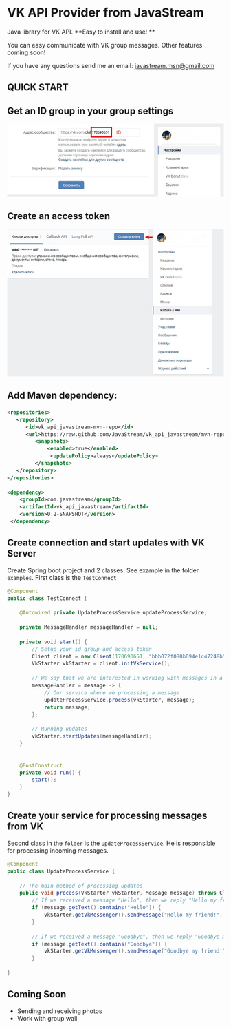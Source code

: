 # VK API Provider from JavaStream
Java library for VK API. **Easy to install and use! ** 

You can easy communicate with VK group messages. Other features coming soon!

If you have any questions send me an email: javastream.msn@gmail.com

QUICK START
------------

## Get an ID group in your group settings
![Screenshot](screen_1.jpg)

## Create an access token 
![Screenshot](screen_2.jpg)

## Add Maven dependency:
```xml
<repositories>
   <repository>
      <id>vk_api_javastream-mvn-repo</id>
	  <url>https://raw.github.com/JavaStream/vk_api_javastream/mvn-repo/</url>
		 <snapshots>
		     <enabled>true</enabled>
			  <updatePolicy>always</updatePolicy>
		 </snapshots>
   </repository>
</repositories>

<dependency>
    <groupId>com.javastream</groupId>
    <artifactId>vk_api_javastream</artifactId>
    <version>0.2-SNAPSHOT</version>
 </dependency>
  ```

## Create connection and start updates with VK Server
Create Spring boot project and 2 classes. See example in the folder `examples`. First class is the `TestConnect`
```java
@Component
public class TestConnect {

    @Autowired private UpdateProcessService updateProcessService;

    private MessageHandler messageHandler = null;

    private void start() {
        // Setup your id group and access token
        Client client = new Client(170690651, "bbb072f080b094e1c47248b5c694187497714f55e6296e35c253833cb0266316847d0b6273500aefb6fff");
        VkStarter vkStarter = client.initVkService();

        // We say that we are interested in working with messages in a group
        messageHandler = message -> {
            // Our service where we processing a message 
            updateProcessService.process(vkStarter, message);
            return message;
        };

        // Running updates
        vkStarter.startUpdates(messageHandler);
    }


    @PostConstruct
    private void run() {
        start();
    }
}
```

## Create your service for processing messages from VK
Second class in the `folder` is the `UpdateProcessService`. He is responsible for processing incoming messages.
```java
@Component
public class UpdateProcessService {

    // The main method of processing updates
    public void process(VkStarter vkStarter, Message message) throws ClientException {
        // If we received a message "Hello", then we reply "Hello my friend!"
        if (message.getText().contains("Hello")) {
            vkStarter.getVkMessenger().sendMessage("Hello my friend!", message);
        }

        // If we received a message "Goodbye", then we reply "Goodbye my friend!"
        if (message.getText().contains("Goodbye")) {
            vkStarter.getVkMessenger().sendMessage("Goodbye my friend!", message);        }
        }
       
}
```

## Coming Soon
- Sending and receiving photos
- Work with group wall